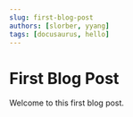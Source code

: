 ```yaml
---
slug: first-blog-post
authors: [slorber, yyang]
tags: [docusaurus, hello]
---
```


<!-- @format -->

# First Blog Post

Welcome to this first blog post.
